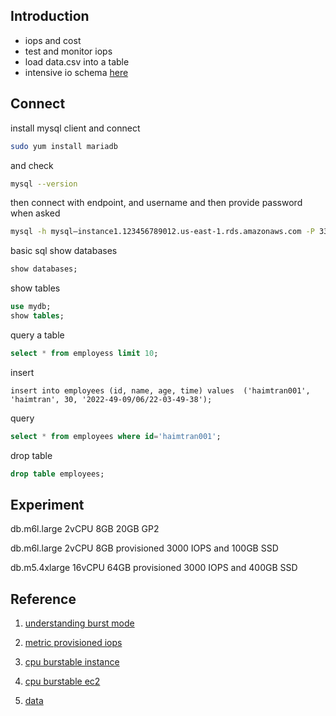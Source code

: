 ## Introduction
- iops and cost 
- test and monitor iops 
- load data.csv into a table
- intensive io schema [here](https://github.com/aws-samples/specialty-practice-code-samples/blob/master/choose-between-gp2-and-io1/mysql-create-table.sql)

## Connect 
install mysql client and connect 
```bash 
sudo yum install mariadb
```
and check 
```bash 
mysql --version
```
then connect with endpoint, and username and then provide password when asked 
```bash 
mysql -h mysql–instance1.123456789012.us-east-1.rds.amazonaws.com -P 3306 -u mymasteruser -p
```
basic sql 
show databases 
```sql 
show databases; 
```
show tables 
```sql
use mydb; 
show tables; 
```
query a table 
```sql
select * from employess limit 10; 
```
insert 
```sqs
insert into employees (id, name, age, time) values  ('haimtran001', 'haimtran', 30, '2022-49-09/06/22-03-49-38');
```
query 
```sql
select * from employees where id='haimtran001'; 
```
drop table 
```sql
drop table employees; 
```

## Experiment
db.m6l.large 2vCPU 8GB 20GB GP2 


db.m6l.large 2vCPU 8GB provisioned 3000 IOPS and 100GB SSD 


db.m5.4xlarge 16vCPU 64GB provisioned 3000 IOPS and 400GB SSD 


## Reference 
1. [understanding burst mode](https://aws.amazon.com/blogs/database/understanding-burst-vs-baseline-performance-with-amazon-rds-and-gp2/)

2. [metric provisioned iops](https://aws.amazon.com/blogs/database/how-to-use-cloudwatch-metrics-to-decide-between-general-purpose-or-provisioned-iops-for-your-rds-database/)

3. [cpu burstable instance](https://docs.aws.amazon.com/AmazonRDS/latest/UserGuide/Concepts.DBInstanceClass.html)

4. [cpu burstable ec2](https://docs.aws.amazon.com/AWSEC2/latest/UserGuide/burstable-performance-instances.html)

5. [data](https://aws-blogs-artifacts-public.s3.amazonaws.com/artifacts/DBBLOG-1922/sample-dataset.zip)

